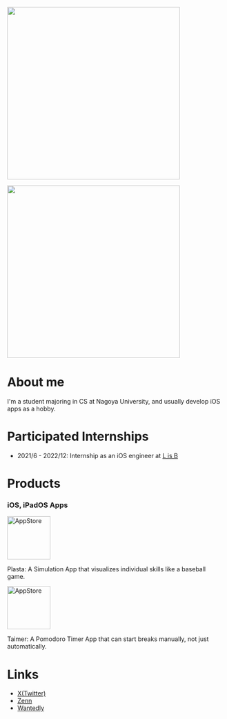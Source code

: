 <p align="left">
  <a href="https://github.com/anuraghazra/github-readme-stats">
    <img src="https://github-readme-stats.vercel.app/api/top-langs/?username=taichone&theme=radical" width="400" />
  </a>
</p>
<p align="left">
  <a href="https://github.com/anuraghazra/github-readme-stats">
    <img src="https://github-readme-stats.vercel.app/api?username=taichone&theme=radical&border_radius=10" width="400" />
  </a>
</p>

# About me
I'm a student majoring in CS at Nagoya University, and usually develop iOS apps as a hobby.

# Participated Internships
- 2021/6 - 2022/12: Internship as an iOS engineer at [L is B](https://l-is-b.com/)

# Products
### iOS, iPadOS Apps
<a href="https://apps.apple.com/app/id6478379835">
    <img src="https://is1-ssl.mzstatic.com/image/thumb/Purple112/v4/6e/63/d0/6e63d0d0-5074-de91-faa5-ca0a7815af39/AppIcon-0-0-1x_U007epad-0-P3-85-220.png/460x0w.webp" alt="AppStore" height="100"/>
</a>
  
Plasta: A Simulation App that visualizes individual skills like a baseball game.  

<a href="https://apps.apple.com/jp/app/taimer-ずっと集中できるシンプルなタイマー/id1611016284">
    <img src="https://is1-ssl.mzstatic.com/image/thumb/Purple122/v4/c7/95/2a/c7952ac6-fe7b-bc0d-124b-d0f60c42c76b/AppIcon-0-1x_U007emarketing-0-7-0-85-220.png/460x0w.webp" alt="AppStore" height="100"/>
</a>
  
Taimer: A Pomodoro Timer App that can start breaks manually, not just automatically.  

# Links
- [X(Twitter)](https://twitter.com/taichone)
- [Zenn](https://zenn.dev/taichone)
- [Wantedly](https://www.wantedly.com/id/miki_taichi)
